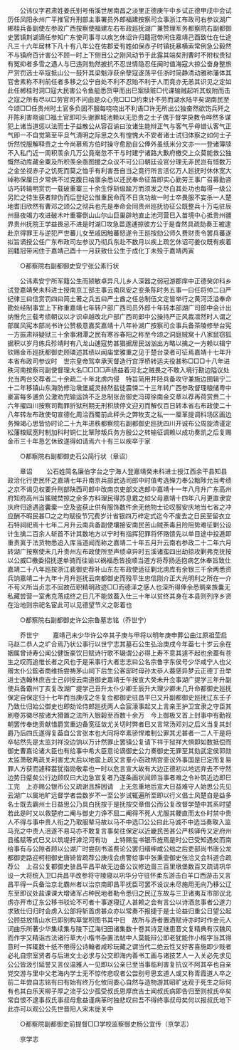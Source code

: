 <!-- { "loadSidebar": true } -->
　　公讳仪字君肃姓姜氏别号侑溪世居南昌之淡里正德庚午中乡试正德甲戌中会试历任凤阳永州广平推官升刑部主事署员外郎福建按察司佥事浙江布政司右参议湖广郴桂兵备副使左参政广西按察使福建左右布政廵抚湖广兼赞理军务都察院右副都御史罢镇荆湖谪任参知广东使司事寻以疾乞休诏许归籍冠带闲住嘉靖己酉致仕在仕途凡三十六年居林下凡十有八年公在佐郡爱有姓如保赤子时镇抚暴横索常例急公毅然不与镇府百计害公不顾一时上下侧目公之刚风动节于此露其端矣刑曹时不附权贵狱有冤抑者多雪之遇人与巳违则勃然披抗不忍世情隐忍任闽时值海寇大掠公奋身整旅严赏罚选士卒寇抵山公一鼓歼其梁魁浮获余孽寇遂荡平任浙时简静清动雅称藩体其官舍素称不利前任者多移之公宁自处不利不忍贻不利于人而竟亦无恙其识见之定如此任郴桂时洞□寇大民害公令鱼艇悉货甲而出巳案牍赃□代课输贼起听其蚁附而击之寇之所有尽以□劳官司不问由是众心竞□□□约束计不劳而湖水陆平矣湖南民至今颂□□任贵州时土官多负固不服每哓哓出不利语□许无所出公独奋然欲饬兵歼之开陈利害晓谕□福土官即叩头谢罪城池赖以无恐贵之士子偶于督学戾教令哗然多谋犯上诸当道惩以法而士子益散公从容召谕曰汝诸生能辩正气与客气乎母错认客气正气即一不自觉第至平旦气清明之际思之久有惶愧大不安者诸士试归体察之如何士子忻然悦服解释贵之士今尚慕焉方伯时操守愈励自公俸外虽纸米分文亦一一登诸簿牍不入私门近一周积羡余几万公竟毫忽不干与时建宁诸路大歉府檄交上众莫能救公独慨然动库藏金粟及所积羡余亟图援之众议不可公曰朝廷设官分理无非民岂有惜数万之金坐视赤子之饥死而莫之恤乎有利害吾自当之竟行所言活亿万人廵抚时休休宽大绰称保厘日夕常供不过克腹日给廪余悉以还民奉命征苗即实心勤劳王事广召募勤咨访巧转输明赏罚一载破重寨三十余生俘斩级踰万而须发之尽白其处功也每得一级公另贮之待生获者辩伪而后登纪公惟重民命而不日贪功故一时士卒畏服不妄杀一人楚地耆旧欣然有曹邓之颂公之彻兵也先是奉命会同贵州廵抚协征公既整兵十万屯驻辰州昼夜竭力攻进破木叶重寨倒山山尔山巨巢辟地直止池河营巳入苗境中心抵贵州疆界贵州抚院王学益畏忌不进是时湖□攻急苗遂逋掠彼方公于是奋然具疏劾奏王被逮赴京得罪王与逆犯严世蕃儿女至戚因触蕃怒遂令王廵按劾公师久费财责令罢兵蕃遂拟旨谪授公任广东布政司左参议乃彻兵东赴不数月以疾上疏乞休诏可姜仪既有疾着回籍冠带闲住于嘉靖己酉十一月获致仕公生于成化丁未殁于嘉靖丙寅 

　　○都察院右副都御史安宁张公素行状 

　　公讳素安宁所军籍公生而颕敏卓异凡儿乡人深器之弱冠游郡庠中正德癸卯科乡试登嘉靖癸未科进士授南京工部主事云南凤安之变条陈时务五事一曰任将帅二曰严纪律三曰信赏罚四曰简土著之兵五曰严土酋之任总制伍文定皆举行之黄河泛溢奉命勘处经制事宜上下称重嘉靖七年转户部广西司员外郎十年转本部湖广司郎中会计出纳惟允三载考绩朝议以才识卓越改北户部广西司郎中公操持严正风裁凛然时人谓之部属风宪本部尚书许公赞极意嘉奖嘉靖十八年补湖广按察司佥事兵备茶陵修举台宪一方振肃辩疑狱三十余事湘潭之民有寒谷春阳之称至今颂之洞庭贼窝十八家鼠窃狐据积以岁月练兵殄靖时有八龙山逋寇势甚猖据居民汹汹出方略以擒之一方赖以辑宁钦赐金币廵抚都御史顾璘述其绩以闻庙堂雅重之见于楚台录者可征焉嘉靖十七年升本省布政司参议时　世宗皇帝驾幸承天督造行宫浮桥转运夫役甚称□□□十八年进秩河南按察司副使督理大名□□□□声绩益着河北之贼畏之不敢入境行勘边隘议处允当两台交荐者二十余疏二十年北虏内侵　特旨简用井陉兵备攻守兼施边圉辑宁二十二年移镇山东海防修治墩堡威灵赫然盐徒震悚二十三年转广西参政督理粮储粤中豪富每多逋负公激劝完输运饷不乏总制张岳御史冯璋徐南金交章以荐再荷赏赉二十六年擢四川按察司鞫罪折狱刑期无刑积牍停文迎刃而解仅百日转本省右布政使二十八年转左布政使旬宣德化周洽西蜀前此秤头之弊牧支之私一一厘革提调科场区画边务殚竭心思皆协时论二十九年进秩都察院右副都御史廵抚四川开诚布公周旋清谨定松藩粮赋宽时制加科时铜仁比筸陟叛兵务方殷公之转输征调赖以成功奏凯之后复赐金币三十年恳乞休致遂得如请焉六十有三以疾卒于家 

　　○都察院右副都御史石公简行状（章诏） 

　　章诏 
　　公石姓简名廉伯字台之宁海人登嘉靖癸未科进士授江西余干县知县政洽化行吏民怀之嘉靖七年升南京兵部武选司郎中时值考选殚力奉公黜陟允当考绩之京不谒见权要升刑部陕西司郎中改南京吏部文选郎中嘉靖十一年八月升广东高州府知府高州当猺贼焚掠之余多方料理民得苏息戴之如父母嘉靖十四年八月更直隶安庆府归途遇盗囊槖一空及盗获止供有服饰数件余无他物士论叹服安庆地当七省之冲应酬不暇民甚□之之均赋役节冗费岁计省银四万梓定式迄今不废去之日民至留衣立石特祠祀焉十七年二月升云南兵备副使壤接安南民苦山贼荼毒且险阻势难征剿公设计生擒二百余人斩首不计其数地方以宁时有指挥犯罪将怀赂馈先以单目途中投逓即重责寘于法货物悉追入库当道闻而称之嘉靖二十年五月升云南右参政二十二年六月转湖广按察使未几升贵州左布政使所至声绩卓异时五溪诸蛮四出劫掠攻剿弗克抚按以公威□檄委招抚遂单骑而往谕以祸福悉皆投顺当道方将荐扬适抱病乞休奉旨致仕嘉靖二十八年廵按浙江裴御史荐补山东左布政使适征剿北虏库有余银三千余两悉资兵饷嘉靖二十九年十月升廵抚云南都御史而殁平生忠信刚介正大光明利之所在一介不苟义所当贞志不回故莅职精明政迹□□而德泽之感人也深所得俸余悉赒亲族囊无私藏尝营一室弗克落成终之日几不能敛葢入仕三十年以贫终其身在本县则列序乡贤在治地则宗祀名宦此可以见德望节义之彰着也 

　　○都察院右副都御史许公宗鲁墓志铭（乔世宁） 

　　乔世宁 
　　嘉靖己未少华许公卒其子庚与甲将以明年庚申葬公曲江原祖茔启马赵二恭人之圹合焉乃状公事行以世宁志其墓石公生弘治庚戌今年葢七十岁云余在姻属曾诗寿公闻公健饭豪饮日赋诗行歌不辍谓公必得上寿不意其遽不起也余葢有苍生之叹而追惟长者之风也于是采事行大者志志曰公名宗鲁字东侯号少华咸宁人也父赠太仆公鋐者商维扬尝祷茅山祠下后生公客邸时母孙太恭人葢感异梦云正德丁丑举进士选翰林庶吉士己卯授云南道御史嘉靖壬午按宣大癸未升佥事湖广提学三年升副使兵备霸州丁亥复改湖广提学己丑升太仆少卿壬辰升大理少卿未几升命都御史廵抚保定自保定归十七年而当庚戌之冬复佥都御史驻昌平巳又升副都御史廵抚辽东壬子乃致仕归始公御史也即劾论侍郎廵抚两人会宸濠事起又上言亲王护卫宜隶之守臣其刷卷苏徽尽按诸大猾置之法所入银榖至百数十余万　今上御极又首上封事中有勤视朝罢传奉绝贡献惜爵赏重边备宽征敛尤关切时弊者巳又言常汤邓刘之后义当复其封爵乃后四氏遂得复葢自公言张本也大同将卒素骄悍难制公罪其尤甚者一二人干是将卒帖然先是太监刘祥没边饷以万计然罪止罢镇公复请下祥于狱祥大惧即如数抵偿而御史曹嘉论诸大臣也有给事中希大臣意论谪御史公力奏御史无罪至其劾武定侯郭勋太监萧敬两疏关利害尤大后以地震上疏又言羣小窃政柄宫壸议外事国是巳定而复易罪人方获而遽释葢犹指勋敬辈也一时以危言宣大故有大边正德初以地远弃去不守然边势日蹙矣公行边顾叹曰大边急宜复者乃遂条画状闻顾当事者难之令补筑近边即巳工完　上亦赐公银币公又疏谢且辞因请　上无忽重地后宣大日益难守人始思公先见云湖广以属地旷远督学者尝数岁不一至公岁试辄遍所至即以行义倡士风楚自是益多名士既去霸州士日益思公乃具白抚按于是抚按交章借公而公复改督学楚中其系时望若此是时又以救楚府二阉与御史力诤不屈二阉得不死人尤服其鲠直而太仆时禁中贵人不得与事中贵人衔之乃取服辇马故以马不中选□公公曰此马诚不中选当奏取入监马充之中贵人沮遂不易马亦不敢复言事矣往保定以近畿民苦甚公严核驿传又定府州县徭赋等式巳又以筑堤扞滹沱河有功　上特赐玺书银币旌焉是时公巳受知遇矣而南给事有与公隙者顾以公湖广时尝刻书滥费论公罢归缙绅咸公绌之后吏部尚书唐公龙都御吏路迎柯相御史唐锜皆疏荐公庚戌会虏警给事中张秉壸御史张洽又会科道合疏荐公　上召公复都御史驻昌平昌平故无边备公议修边啬三百里墩堡数百又疏请巩华设一大将统入卫□兵昌平改参将守陵寝以巩华分守驻怀柔东游击白羊口西游击又言昌平得一兵备治京北霸州者以治京南即昌平抚臣可罢不设议未尽施用无向乃移公辽东至即议处盐课课大增诸军占种民地者勒令悉归之民辽东故与三卫诸夷互市部议北虏亦开市辽东公移书驳论不可者十事遂寝辽人甚赖之会有言公以诗酒怠事者公遂力求致仕归归时会虏入公部将斩首虏甚众亦以常奏不报捷于是士论益归重公日望公起　公顾益放情山水巳即别构草堂积图书其中日　故所与游者置酒赋诗亦时时作金元人词曲乐所著少华集续集与陵下辽海归田诸集数十卷其诗足继患音文复精典有汉魏风而作字又精诣古法诸行草大小楷书杂置法帖中人莫能辩公即老犹能作小楷字当其得意时一挥辄数十纸不倦得公诗翰者咸珍玩藏之谓当代二绝云性又好客喜施即少贱者必礼自宗室贤者与后进文士必求与公交即海内善书工画与诸技艺人一入关必先求见公公皆汲引延誉又言仪温雅人一见即以公亲巳至当事临利害复抗议不阿其卒也自亲党交游与里中父老海内学士无不惊传悲叹者公尝别号思玄道人或又称青霞道人卒之前二年尝自志铭有曰有始有终万化攸同委心自然与造物游其昭旷达观于死生之际何有也其白乐天柳子厚之流乎公少孤受叔氏恩厚庶吉士闻叔氏病即告归至则叔氏卒矣常自恨不逮事叔氏事叔母愈益谨病革时独悲叹曰吾不得终事叔母矣何以报叔氏地下此亦可以观公公先世晋阳人宋末徙关中 

　　○都察院副都御史前提督□□学校监察御史杨公宜传（京学志） 

　　京学志 
